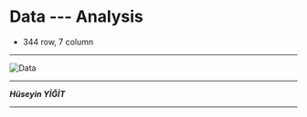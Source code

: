 # Data --- Analysis

- 344 row, 7 column

---

![Data](https://cdnblog.natrocdn.com/wp-content/uploads/2022/04/veri-analizi-nasil-yapilir-2.jpg)

---

***Hüseyin YİĞİT***

---
